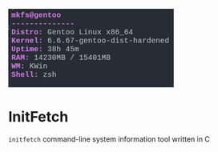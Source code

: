 ![Описание изображения](initfetch.jpg)
# InitFetch

`initfetch`
command-line system information tool written in C

